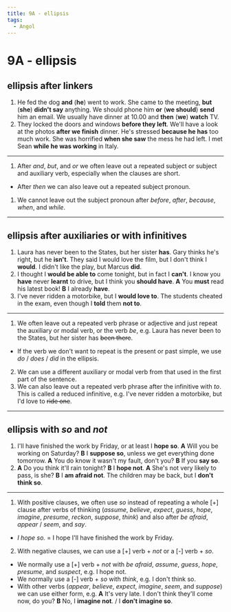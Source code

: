 ```yaml
---
title: 9A - ellipsis
tags:
  - Angol
---
```


# 9A - ellipsis

## ellipsis after linkers

1. He fed the dog **and** (**he**) went to work.
   She came to the meeting, **but** (**she**) **didn't say** anything.
   We should phone him **or** (**we should**) **send** him an email.
   We usually have dinner at 10.00 and **then** (**we**) **watch** TV.
2. They locked the doors and windows **before they left**.
   We'll have a look at the photos **after we finish** dinner.
   He's stressed **because he has** too much work.
   She was horrified **when she saw** the mess he had left.
   I met Sean **while he was working** in Italy.

---

1. After _and_, _but_, and _or_ we often leave out a repeated subject or subject and auxiliary verb, especially when the clauses are short.
- After _then_ we can also leave out a repeated subject pronoun.
1. We cannot leave out the subject pronoun after _before_, _after_, _because_, _when_, and _while_.

---

## ellipsis after auxiliaries or with infinitives

1. Laura has never been to the States, but her sister **has**.
   Gary thinks he's right, but he **isn't**.
   They said I would love the film, but I don't think I **would**.
   I didn't like the play, but Marcus **did**.
2. I thought I **would be able to** come tonight, but in fact I **can't**.
   I know you **have** never **learnt** to drive, but I think you **should have**.
   **A** You **must** read his latest book!   **B** I already **have**.
3. I've never ridden a motorbike, but I **would love to**.
   The students cheated in the exam, even though I **told** them **not to**.

---

1. We often leave out a repeated verb phrase or adjective and just repeat the auxiliary or modal verb, or the verb _be_, e.g. Laura has never been to the States, but her sister has ~~been there~~.
- If the verb we don't want to repeat is the present or past simple, we use _do_ / _does_ / _did_ in the ellipsis.
2. We can use a different auxiliary or modal verb from that used in the first part of the sentence.
3. We can also leave out a repeated verb phrase after the infinitive with _to_. This is called a reduced infinitive, e.g. I've never ridden a motorbike, but I'd love to ~~ride one~~.

---

## ellipsis with _so_ and _not_

1. I'll have finished the work by Friday, or at least I **hope so**.
   **A** Will you be working on Saturday?
   **B** I **suppose so**, unless we get everything done tomorrow.
   **A** You do know it wasn't my fault, don't you?
   **B** If you **say so**.
2. **A** Do you think it'll rain tonight?   **B** I **hope not**.
   **A** She's not very likely to pass, is she?   **B** I **am afraid not**.
   The children may be back, but I **don't think so**.

---

1. With positive clauses, we often use _so_ instead of repeating a whole [+] clause after verbs of thinking (_assume_, _believe_, _expect_, _guess_, _hope_, _imagine_, _presume_, _reckon_, _suppose_, _think_) and also after _be afraid_, _appear_ / _seem_, and _say_.
- _I hope so._ = I hope I'll have finished the work by Friday.
2. With negative clauses, we can use a [+] verb + _not_ or a [-] verb + _so_.
- We normally use a [+] verb + _not_ with _be afraid_, _assume_, _guess_, _hope_, _presume_, and _suspect_, e.g. I hope not.
- We normally use a [-] verb + _so_ with _think_, e.g. I don't think so.
- With other verbs (_appear_, _believe_, _expect_, _imagine_, _seem_, and _suppose_) we can use either form, e.g.
  **A** It's very late. I don't think they'll come now, do you?
  **B** No, I **imagine not**. / I **don't imagine so**.